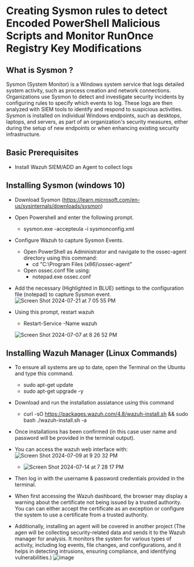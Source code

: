 # Creating Sysmon rules to detect Encoded PowerShell Malicious Scripts and Monitor RunOnce Registry Key Modifications

<h2> What is Sysmon ? </h2> Sysmon (System Monitor) is a Windows system service that logs detailed system activity, such as process creation and network connections. Organizations use Sysmon to detect and investigate security incidents by configuring rules to specify which events to log. These logs are then analyzed with SIEM tools to identify and respond to suspicious activities. Sysmon is installed on individual Windows endpoints, such as desktops, laptops, and servers, as part of an organization's security measures, either during the setup of new endpoints or when enhancing existing security infrastructure.
<h2> Basic Prerequisites</h2>
  
- Install Wazuh SIEM/ADD an Agent to collect logs

<h2> Installing Sysmon (windows 10)</h2>

- Download Sysmon (https://learn.microsoft.com/en-us/sysinternals/downloads/sysmon)
- Open Powershell and enter the following prompt.
   - sysmon.exe -accepteula -i sysmonconfig.xml
- Configure Wazuh to capture Sysmon Events.
   - Open PowerShell as Administrator and navigate to the ossec-agent directory using this command:
     - cd "C:\Program Files (x86)\ossec-agent"
   - Open ossec.conf file using:
     - notepad.exe ossec.conf
- Add the necessary (Highlighted in BLUE) settings to the configuration file (notepad) to capture Sysmon event.
![Screen Shot 2024-07-21 at 7 05 55 PM](https://github.com/user-attachments/assets/988959ed-56c9-49b1-abb9-b3c73a358531)
- Using this prompt, restart wazuh
    - Restart-Service -Name wazuh


  ![Screen Shot 2024-07-07 at 8 26 52 PM](https://github.com/user-attachments/assets/b8ba8ae1-e3c3-4c17-ac50-48798c26d190)

<h2>Installing Wazuh Manager (Linux Commands)</h2>

- To ensure all systems are up to date, open the Terminal on the Ubuntu and type this command.

  - sudo apt-get update
  - sudo apt-get upgrade -y

- Download and run the installation assiatance using this command

  - curl -sO https://packages.wazuh.com/4.8/wazuh-install.sh && sudo bash ./wazuh-install.sh -a

- Once installations has been confirmed (in this case user name and password will be provided in the terminal output).
- You can access the wazuh web interface with:
![Screen Shot 2024-07-09 at 9 20 32 PM](https://github.com/user-attachments/assets/e2a648f6-950b-45f0-bb7e-a2bbca1cd664)
  - ![Screen Shot 2024-07-14 at 7 28 17 PM](https://github.com/user-attachments/assets/1be23982-ced4-4b7b-a5cc-a5b48ea9e0d8)
- Then log in with the username & password credentials provided in the terminal.
- When first accessing the Wazuh dashboard, the browser may display a warning about the certificate not being issued by a trusted authority. You can can either accept the certificate as an exception or configure the system to use a certificate from a trusted authority.
- Additionally, installing an agent will be covered in another project (The agen will be collecting security-related data and sends it to the Wazuh manager for analysis. It monitors the system for various types of activity, including log events, file changes, and configurations, and it helps in detecting intrusions, ensuring compliance, and identifying vulnerabilities.) 
![image](https://github.com/user-attachments/assets/59ab7d27-b46a-41c1-83c7-bd6c13ead236)
